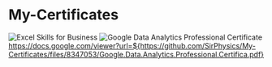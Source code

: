 # My-Certificates

![Excel Skills for Business](https://user-images.githubusercontent.com/62376291/160047051-d307a3bb-ce64-4892-815c-3ed0cc8bc8dd.png)
![Google Data Analytics Professional Certificate](https://user-images.githubusercontent.com/62376291/160047201-4ed20d6e-abaf-4456-bac0-0cd7d38257d7.png)
https://docs.google.com/viewer?url=${https://github.com/SirPhysics/My-Certificates/files/8347053/Google.Data.Analytics.Professional.Certifica.pdf}
